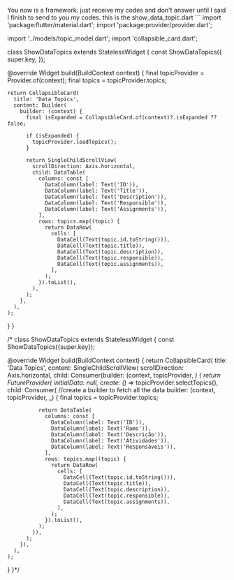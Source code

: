 You now is a framework. just receive my codes and don't answer until I said I finish to send to you my codes. this is the show_data_topic.dart ```
import 'package:flutter/material.dart';
import 'package:provider/provider.dart';

import '../models/topic_model.dart';
import 'collapsible_card.dart';

class ShowDataTopics extends StatelessWidget {
  const ShowDataTopics({
    super.key,
  });

  @override
  Widget build(BuildContext context) {
    final topicProvider = Provider.of<TopicProvider>(context);
    final topics = topicProvider.topics;

    return CollapsibleCard(
      title: 'Data Topics',
      content: Builder(
        builder: (context) {
          final isExpanded = CollapsibleCard.of(context)?.isExpanded ?? false;

          if (isExpanded) {
            topicProvider.loadTopics();
          }

          return SingleChildScrollView(
            scrollDirection: Axis.horizontal,
            child: DataTable(
              columns: const [
                DataColumn(label: Text('ID')),
                DataColumn(label: Text('Title')),
                DataColumn(label: Text('Description')),
                DataColumn(label: Text('Responsible')),
                DataColumn(label: Text('Assignments')),
              ],
              rows: topics.map((topic) {
                return DataRow(
                  cells: [
                    DataCell(Text(topic.id.toString())),
                    DataCell(Text(topic.title)),
                    DataCell(Text(topic.description)),
                    DataCell(Text(topic.responsible)),
                    DataCell(Text(topic.assignments)),
                  ],
                );
              }).toList(),
            ),
          );
        },
      ),
    );
  }
}

/*
class ShowDataTopics extends StatelessWidget {
  const ShowDataTopics({super.key});

  @override
  Widget build(BuildContext context) {
    return CollapsibleCard(
      title: 'Data Topics',
      content: SingleChildScrollView(
        scrollDirection: Axis.horizontal,
        child: Consumer<TopicProvider>(builder: (context, topicProvider, _) {
          return FutureProvider<void>(
            initialData: null,
            create: (_) => topicProvider.selectTopics(),
            child: Consumer<TopicProvider>(
                //create a builder to fetch all the data
                builder: (context, topicProvider, _) {
              final topics = topicProvider.topics;

              return DataTable(
                columns: const [
                  DataColumn(label: Text('ID')),
                  DataColumn(label: Text('Ramo')),
                  DataColumn(label: Text('Descrição')),
                  DataColumn(label: Text('Atividades')),
                  DataColumn(label: Text('Responsáveis')),
                ],
                rows: topics.map((topic) {
                  return DataRow(
                    cells: [
                      DataCell(Text(topic.id.toString())),
                      DataCell(Text(topic.title)),
                      DataCell(Text(topic.description)),
                      DataCell(Text(topic.responsible)),
                      DataCell(Text(topic.assignments)),
                    ],
                  );
                }).toList(),
              );
            }),
          );
        }),
      ),
    );
  }
}*/

```